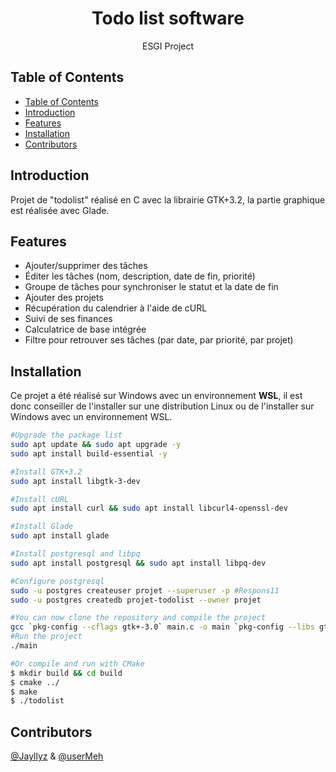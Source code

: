 <h1 align="center"> Todo list software </h1>

<p align="center">
  ESGI Project
</p>

<!-- START doctoc generated TOC please keep comment here to allow auto update -->
<!-- DON'T EDIT THIS SECTION, INSTEAD RE-RUN doctoc TO UPDATE -->

## Table of Contents

- [Table of Contents](#table-of-contents)
- [Introduction](#introduction)
- [Features](#features)
- [Installation](#installation)
- [Contributors](#contributors)

<!-- END doctoc generated TOC please keep comment here to allow auto update -->

## Introduction

Projet de "todolist" réalisé en C avec la librairie GTK+3.2, la partie graphique est réalisée avec Glade.

## Features

- Ajouter/supprimer des tâches
- Éditer les tâches (nom, description, date de fin, priorité)
- Groupe de tâches pour synchroniser le statut et la date de fin
- Ajouter des projets
- Récupération du calendrier à l'aide de cURL
- Suivi de ses finances
- Calculatrice de base intégrée
- Filtre pour retrouver ses tâches (par date, par priorité, par projet)

## Installation

Ce projet a été réalisé sur Windows avec un environnement **WSL**, il est donc conseiller de l'installer sur une distribution Linux ou de l'installer sur Windows avec un environnement WSL.

```bash
#Upgrade the package list
sudo apt update && sudo apt upgrade -y
sudo apt install build-essential -y

#Install GTK+3.2
sudo apt install libgtk-3-dev

#Install cURL
sudo apt install curl && sudo apt install libcurl4-openssl-dev

#Install Glade
sudo apt install glade

#Install postgresql and libpq
sudo apt install postgresql && sudo apt install libpq-dev

#Configure postgresql
sudo -u postgres createuser projet --superuser -p #Respons11
sudo -u postgres createdb projet-todolist --owner projet

#You can now clone the repository and compile the project
gcc `pkg-config --cflags gtk+-3.0` main.c -o main `pkg-config --libs gtk+-3.0` -rdynamic -I/usr/include/postgresql -lpq -lcurl -Wall
#Run the project
./main

#Or compile and run with CMake
$ mkdir build && cd build
$ cmake ../
$ make
$ ./todolist

```

## Contributors

[@Jayllyz](https://github.com/Jayllyz) & [@userMeh](https://github.com/userMeh)
